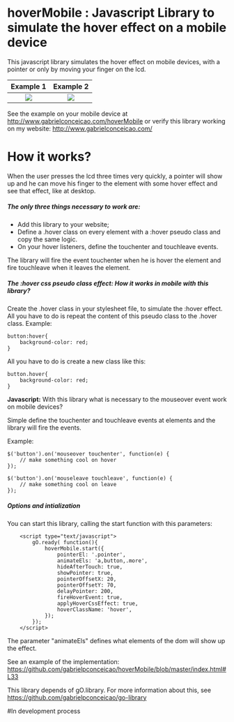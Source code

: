 # hoverMobile : Javascript Library to simulate the hover effect on a mobile device
This javascript library simulates the hover effect on mobile devices, with a pointer or only by moving your finger on the lcd.

Example 1             |  Example 2
:-------------------------:|:-------------------------:
![](http://www.gabrielconceicao.com/hoverMobile/hoverMobile.gif)  |  ![](http://www.gabrielconceicao.com/hoverMobile/hoverMobile2.gif)

See the example on your mobile device at http://www.gabrielconceicao.com/hoverMobile
or
verify this library working on my website:
http://www.gabrielconceicao.com/

<h1>How it works?</h1>

When the user presses the lcd three times very quickly, a pointer will show up and he can move his finger to the element with some hover effect and see that effect, like at desktop.
<h5>The only three things necessary to work are:</h5>
<ul>
	<li>Add this library to your website;</li>
	<li>Define a .hover class on every element with a :hover pseudo class and copy the same logic.</li>
	<li>On your hover listeners, define the touchenter and touchleave events. </li>
</ul>

The library will fire the event touchenter when he is hover the element and fire touchleave when it leaves the element.

<h5>The :hover css pseudo class effect: How it works in mobile with this library?</h5>
Create the .hover class in your stylesheet file, to simulate the :hover effect. All you have to do is repeat the content of this pseudo class to the .hover class.
Example:

	button:hover{
		background-color: red;
	}

  All you have to do is create a new class like this:

	button.hover{
		background-color: red;
	}

<b>Javascript:</b> With this library what is necessary to the mouseover event work on mobile devices?

Simple define the touchenter and touchleave events at elements and the library will fire the events.

Example:

	$('button').on('mouseover touchenter', function(e) {
		// make something cool on hover
	});
	
	$('button').on('mouseleave touchleave', function(e) {
		// make something cool on leave
	});


<h5> Options and intialization </h5>

You can start this library, calling the start function with this parameters:


		<script type="text/javascript">
			gO.ready( function(){
				hoverMobile.start({
					pointerEl: '.pointer',	
					animateEls: 'a,button,.more',	
					hideAfterTouch: true,
					showPointer: true,
					pointerOffsetX: 20,
					pointerOffsetY: 70,		
					delayPointer: 200,			
					fireHoverEvent: true,
					applyHoverCssEffect: true,	
					hoverClassName: 'hover',
				});
			});
		</script>
		
The parameter "animateEls" defines what elements of the dom will show up the effect.


See an example of the implementation:
https://github.com/gabrielpconceicao/hoverMobile/blob/master/index.html#L33

This library depends of gO.library. For more information about this, see https://github.com/gabrielpconceicao/go-library

#In development process
